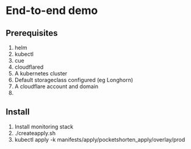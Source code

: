 # End-to-end demo

## Prerequisites

1. helm
2. kubectl
3. cue
4. cloudflared
5. A kubernetes cluster
6. Default storageclass configured (eg Longhorn)
7. A cloudflare account and domain
8.

## Install

1. Install monitoring stack
2. ./createapply.sh
3. kubectl apply -k manifests/apply/pocketshorten_apply/overlay/prod
